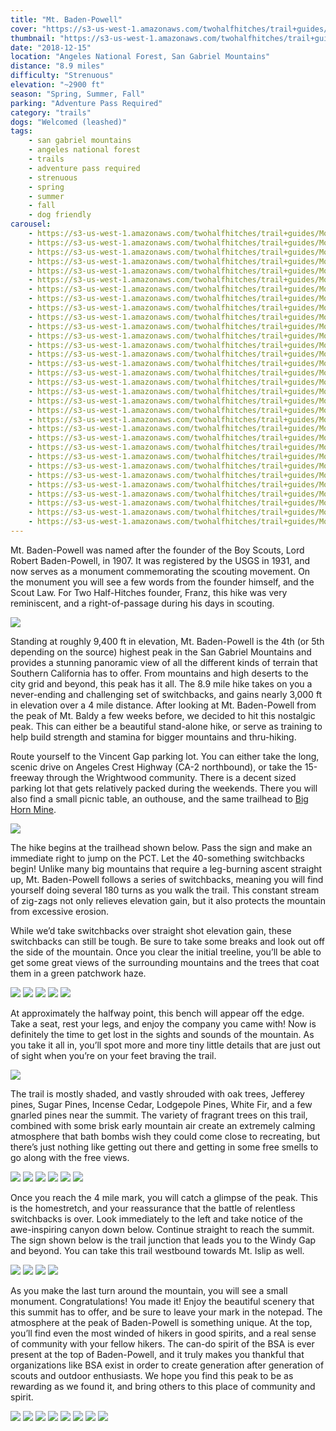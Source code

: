 ```yaml
---
title: "Mt. Baden-Powell"
cover: "https://s3-us-west-1.amazonaws.com/twohalfhitches/trail+guides/Mount+Baden-Powell/_J8A6700.jpg"
thumbnail: "https://s3-us-west-1.amazonaws.com/twohalfhitches/trail+guides/Mount+Baden-Powell/thumbnail.jpeg"
date: "2018-12-15"
location: "Angeles National Forest, San Gabriel Mountains"
distance: "8.9 miles"
difficulty: "Strenuous"
elevation: "~2900 ft"
season: "Spring, Summer, Fall"
parking: "Adventure Pass Required"
category: "trails"
dogs: "Welcomed (leashed)"
tags:
    - san gabriel mountains
    - angeles national forest
    - trails
    - adventure pass required
    - strenuous
    - spring
    - summer
    - fall
    - dog friendly
carousel:
    - https://s3-us-west-1.amazonaws.com/twohalfhitches/trail+guides/Mount+Baden-Powell/Gallery/_J8A6569.jpg
    - https://s3-us-west-1.amazonaws.com/twohalfhitches/trail+guides/Mount+Baden-Powell/Gallery/_J8A6570.jpg
    - https://s3-us-west-1.amazonaws.com/twohalfhitches/trail+guides/Mount+Baden-Powell/Gallery/_J8A6575.jpg
    - https://s3-us-west-1.amazonaws.com/twohalfhitches/trail+guides/Mount+Baden-Powell/Gallery/_J8A6583.jpg
    - https://s3-us-west-1.amazonaws.com/twohalfhitches/trail+guides/Mount+Baden-Powell/Gallery/_J8A6586.jpg
    - https://s3-us-west-1.amazonaws.com/twohalfhitches/trail+guides/Mount+Baden-Powell/Gallery/_J8A6589.jpg
    - https://s3-us-west-1.amazonaws.com/twohalfhitches/trail+guides/Mount+Baden-Powell/Gallery/_J8A6594.jpg
    - https://s3-us-west-1.amazonaws.com/twohalfhitches/trail+guides/Mount+Baden-Powell/Gallery/_J8A6603.jpg
    - https://s3-us-west-1.amazonaws.com/twohalfhitches/trail+guides/Mount+Baden-Powell/Gallery/_J8A6615.jpg
    - https://s3-us-west-1.amazonaws.com/twohalfhitches/trail+guides/Mount+Baden-Powell/Gallery/_J8A6626.jpg
    - https://s3-us-west-1.amazonaws.com/twohalfhitches/trail+guides/Mount+Baden-Powell/Gallery/_J8A6628.jpg
    - https://s3-us-west-1.amazonaws.com/twohalfhitches/trail+guides/Mount+Baden-Powell/Gallery/_J8A6635.jpg
    - https://s3-us-west-1.amazonaws.com/twohalfhitches/trail+guides/Mount+Baden-Powell/Gallery/_J8A6644.jpg
    - https://s3-us-west-1.amazonaws.com/twohalfhitches/trail+guides/Mount+Baden-Powell/Gallery/_J8A6649.jpg
    - https://s3-us-west-1.amazonaws.com/twohalfhitches/trail+guides/Mount+Baden-Powell/Gallery/_J8A6659.jpg
    - https://s3-us-west-1.amazonaws.com/twohalfhitches/trail+guides/Mount+Baden-Powell/Gallery/_J8A6665.jpg
    - https://s3-us-west-1.amazonaws.com/twohalfhitches/trail+guides/Mount+Baden-Powell/Gallery/_J8A6667.jpg
    - https://s3-us-west-1.amazonaws.com/twohalfhitches/trail+guides/Mount+Baden-Powell/Gallery/_J8A6675.jpg
    - https://s3-us-west-1.amazonaws.com/twohalfhitches/trail+guides/Mount+Baden-Powell/Gallery/_J8A6684.jpg
    - https://s3-us-west-1.amazonaws.com/twohalfhitches/trail+guides/Mount+Baden-Powell/Gallery/_J8A6687.jpg
    - https://s3-us-west-1.amazonaws.com/twohalfhitches/trail+guides/Mount+Baden-Powell/Gallery/_J8A6690.jpg
    - https://s3-us-west-1.amazonaws.com/twohalfhitches/trail+guides/Mount+Baden-Powell/Gallery/_J8A6702.jpg
    - https://s3-us-west-1.amazonaws.com/twohalfhitches/trail+guides/Mount+Baden-Powell/Gallery/_J8A6705.jpg
    - https://s3-us-west-1.amazonaws.com/twohalfhitches/trail+guides/Mount+Baden-Powell/Gallery/_J8A6706.jpg
    - https://s3-us-west-1.amazonaws.com/twohalfhitches/trail+guides/Mount+Baden-Powell/Gallery/_J8A6708.jpg
    - https://s3-us-west-1.amazonaws.com/twohalfhitches/trail+guides/Mount+Baden-Powell/Gallery/_J8A6709.jpg    
    - https://s3-us-west-1.amazonaws.com/twohalfhitches/trail+guides/Mount+Baden-Powell/Gallery/_J8A6711.jpg    
    - https://s3-us-west-1.amazonaws.com/twohalfhitches/trail+guides/Mount+Baden-Powell/Gallery/_J8A6712.jpg    
    - https://s3-us-west-1.amazonaws.com/twohalfhitches/trail+guides/Mount+Baden-Powell/Gallery/_J8A6713.jpg    
    - https://s3-us-west-1.amazonaws.com/twohalfhitches/trail+guides/Mount+Baden-Powell/Gallery/_J8A6717.jpg    
    - https://s3-us-west-1.amazonaws.com/twohalfhitches/trail+guides/Mount+Baden-Powell/Gallery/_J8A6724.jpg    
    - https://s3-us-west-1.amazonaws.com/twohalfhitches/trail+guides/Mount+Baden-Powell/Gallery/_J8A6729.jpg    
---
```


Mt. Baden-Powell was named after the founder of the Boy Scouts, Lord Robert Baden-Powell, in 1907. It was registered by the USGS in 1931, and now serves as a monument commemorating the scouting movement. On the monument you will see a few words from the founder himself, and the Scout Law. For Two Half-Hitches founder, Franz, this hike was very reminiscent, and a right-of-passage during his days in scouting.

![](https://s3-us-west-1.amazonaws.com/twohalfhitches/trail+guides/Mount+Baden-Powell/Content/_J8A6677.jpg)

Standing at roughly 9,400 ft in elevation, Mt. Baden-Powell is the 4th (or 5th depending on the source) highest peak in the San Gabriel Mountains and provides a stunning panoramic view of all the different kinds of terrain that Southern California has to offer. From mountains and high deserts to the city grid and beyond, this peak has it all. The 8.9 mile hike takes on you a never-ending and challenging set of switchbacks, and gains nearly 3,000 ft in elevation over a 4 mile distance. After looking at Mt. Baden-Powell from the peak of Mt. Baldy a few weeks before, we decided to hit this nostalgic peak. This can either be a beautiful stand-alone hike, or serve as training to help build strength and stamina for bigger mountains and thru-hiking.

Route yourself to the Vincent Gap parking lot. You can either take the long, scenic drive on Angeles Crest Highway (CA-2 northbound), or take the 15-freeway through the Wrightwood community. There is a decent sized parking lot that gets relatively packed during the weekends. There you will also find a small picnic table, an outhouse, and the same trailhead to <a href="/big-horn-mine-via-vincent-gap">Big Horn Mine</a>.

![](https://s3-us-west-1.amazonaws.com/twohalfhitches/trail+guides/Mount+Baden-Powell/Content/_J8A6566.jpg)

The hike begins at the trailhead shown below. Pass the sign and make an immediate right to jump on the PCT. Let the 40-something switchbacks begin! Unlike many big mountains that require a leg-burning ascent straight up, Mt. Baden-Powell follows a series of switchbacks, meaning you will find yourself doing several 180 turns as you walk the trail. This constant stream of zig-zags not only relieves elevation gain, but it also protects the mountain from excessive erosion.

While we’d take switchbacks over straight shot elevation gain, these switchbacks can still be tough. Be sure to take some breaks and look out off the side of the mountain. Once you clear the initial treeline, you’ll be able to get some great views of the surrounding mountains and the trees that coat them in a green patchwork haze.

![](https://s3-us-west-1.amazonaws.com/twohalfhitches/trail+guides/Mount+Baden-Powell/Content/_J8A6568.jpg)
![](https://s3-us-west-1.amazonaws.com/twohalfhitches/trail+guides/Mount+Baden-Powell/Content/_J8A6573.jpg)
![](https://s3-us-west-1.amazonaws.com/twohalfhitches/trail+guides/Mount+Baden-Powell/Content/_J8A6596.jpg)
![](https://s3-us-west-1.amazonaws.com/twohalfhitches/trail+guides/Mount+Baden-Powell/Content/_J8A6600.jpg)
![](https://s3-us-west-1.amazonaws.com/twohalfhitches/trail+guides/Mount+Baden-Powell/Content/_J8A6622.jpg)

At approximately the halfway point, this bench will appear off the edge. Take a seat, rest your legs, and enjoy the company you came with! Now is definitely the time to get lost in the sights and sounds of the mountain. As you take it all in, you’ll spot more and more tiny little details that are just out of sight when you’re on your feet braving the trail.

![](https://s3-us-west-1.amazonaws.com/twohalfhitches/trail+guides/Mount+Baden-Powell/Content/_J8A6617.jpg)

The trail is mostly shaded, and vastly shrouded with oak trees, Jefferey pines, Sugar Pines, Incense Cedar, Lodgepole Pines, White Fir, and a few gnarled pines near the summit. The variety of fragrant trees on this trail, combined with some brisk early mountain air create an extremely calming atmosphere that bath bombs wish they could come close to recreating, but there’s just nothing like getting out there and getting in some free smells to go along with the free views.

![](https://s3-us-west-1.amazonaws.com/twohalfhitches/trail+guides/Mount+Baden-Powell/Content/_J8A6579.jpg)
![](https://s3-us-west-1.amazonaws.com/twohalfhitches/trail+guides/Mount+Baden-Powell/Content/_J8A6581.jpg)
![](https://s3-us-west-1.amazonaws.com/twohalfhitches/trail+guides/Mount+Baden-Powell/Content/_J8A6609.jpg)
![](https://s3-us-west-1.amazonaws.com/twohalfhitches/trail+guides/Mount+Baden-Powell/Content/_J8A6623.jpg)
![](https://s3-us-west-1.amazonaws.com/twohalfhitches/trail+guides/Mount+Baden-Powell/Content/_J8A6632.jpg)
![](https://s3-us-west-1.amazonaws.com/twohalfhitches/trail+guides/Mount+Baden-Powell/Content/_J8A6654.jpg)

Once you reach the 4 mile mark, you will catch a glimpse of the peak. This is the homestretch, and your reassurance that the battle of relentless switchbacks is over. Look immediately to the left and take notice of the awe-inspiring canyon down below. Continue straight to reach the summit. The sign shown below is the trail junction that leads you to the Windy Gap and beyond. You can take this trail westbound towards Mt. Islip as well.

![](https://s3-us-west-1.amazonaws.com/twohalfhitches/trail+guides/Mount+Baden-Powell/Content/_J8A6668.jpg)
![](https://s3-us-west-1.amazonaws.com/twohalfhitches/trail+guides/Mount+Baden-Powell/Content/_J8A6669.jpg)
![](https://s3-us-west-1.amazonaws.com/twohalfhitches/trail+guides/Mount+Baden-Powell/Content/_J8A6727.jpg)
![](https://s3-us-west-1.amazonaws.com/twohalfhitches/trail+guides/Mount+Baden-Powell/Content/_J8A6671.jpg)

As you make the last turn around the mountain, you will see a small monument. Congratulations! You made it! Enjoy the beautiful scenery that this summit has to offer, and be sure to leave your mark in the notepad. The atmosphere at the peak of Baden-Powell is something unique. At the top, you’ll find even the most winded of hikers in good spirits, and a real sense of community with your fellow hikers. The can-do spirit of the BSA is ever present at the top of Baden-Powell, and it truly makes you thankful that organizations like BSA exist in order to create generation after generation of scouts and outdoor enthusiasts. We hope you find this peak to be as rewarding as we found it, and bring others to this place of community and spirit.

![](https://s3-us-west-1.amazonaws.com/twohalfhitches/trail+guides/Mount+Baden-Powell/Content/_J8A6679.jpg)
![](https://s3-us-west-1.amazonaws.com/twohalfhitches/trail+guides/Mount+Baden-Powell/Content/_J8A6681.jpg)
![](https://s3-us-west-1.amazonaws.com/twohalfhitches/trail+guides/Mount+Baden-Powell/Content/_J8A6683.jpg)
![](https://s3-us-west-1.amazonaws.com/twohalfhitches/trail+guides/Mount+Baden-Powell/Content/_J8A6685.jpg)
![](https://s3-us-west-1.amazonaws.com/twohalfhitches/trail+guides/Mount+Baden-Powell/Content/_J8A6686.jpg)
![](https://s3-us-west-1.amazonaws.com/twohalfhitches/trail+guides/Mount+Baden-Powell/Content/_J8A6689.jpg)
![](https://s3-us-west-1.amazonaws.com/twohalfhitches/trail+guides/Mount+Baden-Powell/Content/_J8A6694.jpg)
![](https://s3-us-west-1.amazonaws.com/twohalfhitches/trail+guides/Mount+Baden-Powell/Content/_J8A6698.jpg)
